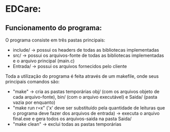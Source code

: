 # EDCare:

## Funcionamento do programa:
O programa consiste em três pastas principais:
- include/ -> possui os headers de todas as bibliotecas implementadas
- src/ -> possui os arquivos-fonte de todas as bibliotecas implementadas e o arquivo principal (main.c)
- Entrada/ -> possui os arquivos fornecidos pelo cliente

Toda a utilização do programa é feita através de um makefile, onde seus principais comandos são:
- "make" -> cria as pastas temporárias obj/ (com os arquivos objeto de cada arquivo-fonte), bin/ (com o arquivo executável) e Saida/ (pasta vazia por enquanto)
- "make run r=x" ('x' deve ser substituído pela quantidade de leituras que o programa deve fazer dos arquivos de entrada) -> executa o arquivo final.exe e gera todos os arquivos-saida na pasta Saida/
- "make clean" -> exclui todas as pastas temporárias


